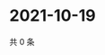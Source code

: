# 2021-10-19

共 0 条

<!-- BEGIN WEIBO -->
<!-- 最后更新时间 Tue Oct 19 2021 02:15:57 GMT+0800 (China Standard Time) -->

<!-- END WEIBO -->

